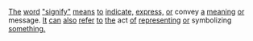 [The](./the.md) [word](./word.md) ["signify"](./signify.md) [means](./means.md) [to](./to.md) [indicate,](./indicate.md) [express,](./express.md) [or](./or.md) convey [a](./a.md) [meaning](./meaning.md) [or](./or.md) message. [It](./it.md) [can](./can.md) [also](./also.md) [refer](./refer.md) [to](./to.md) [the](./the.md) act [of](./of.md) [representing](./representing.md) [or](./or.md) symbolizing [something.](./something.md)
